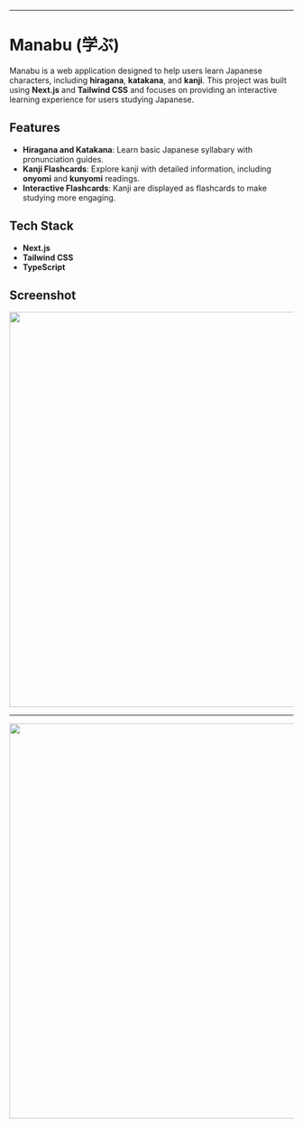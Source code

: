 
---

# Manabu (学ぶ)

Manabu is a web application designed to help users learn Japanese characters, including **hiragana**, **katakana**, and **kanji**. This project was built using **Next.js** and **Tailwind CSS** and focuses on providing an interactive learning experience for users studying Japanese.

## Features

- **Hiragana and Katakana**: Learn basic Japanese syllabary with pronunciation guides.
- **Kanji Flashcards**: Explore kanji with detailed information, including **onyomi** and **kunyomi** readings.
- **Interactive Flashcards**: Kanji are displayed as flashcards to make studying more engaging.


## Tech Stack

- **Next.js**
- **Tailwind CSS**
- **TypeScript**

  
## Screenshot

<img height="700" src="https://github.com/user-attachments/assets/7f5a13cb-1867-437e-9198-ec10fb3e6f0a"/>

---

<img  height="700" src="https://github.com/user-attachments/assets/b1df086c-ea46-4898-9814-9621624de579"/>




